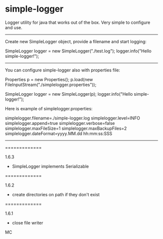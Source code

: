 simple-logger
=============

Logger utility for java that works out of the box. Very simple to configure and use.

-------------

Create new SimpleLogger object, provide a filename and start logging:

SimpleLogger logger = new SimpleLogger("./test.log");
logger.info("Hello simple-logger!");

-------------

You can configure simple-logger also with properties file:

Properties p = new Properties();
p.load(new FileInputStream("./simplelogger.properties"));

SimpleLogger logger = new SimpleLogger(p);
logger.info("Hello simple-logger!");


Here is example of simplelogger.properties:

simplelogger.filename=./simple-logger.log
simplelogger.level=INFO
simplelogger.append=true
simplelogger.verbose=false
simplelogger.maxFileSize=1
simplelogger.maxBackupFiles=2
simplelogger.dateFormat=yyyy.MM.dd hh:mm:ss:SSS

-------------

=============

1.6.3
- SimpleLogger implements Serializable

=============

1.6.2
- create directories on path if they don't exist

=============

1.6.1
- close file writer

MC
